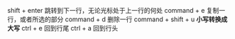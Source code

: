 shift + enter              跳转到下一行，无论光标处于上一行的何处
command + e                复制一行，或者所选的部分
command + d                删除一行
command + shift + u        **小写转换成大写**
ctrl + e                   回到行尾
ctrl + a                   回到行头